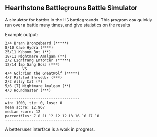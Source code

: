 Hearthstone Battlegrouns Battle Simulator
-----------------------------------------

A simulator for battles in the HS battlegrounds.
This program can quickly run over a battle many times, and give statistics on the results

Example output:

    2/4 Brann Bronzebeard (*****)
    8/10 Cave Hydra (****)
    25/11 Kaboom Bot (**)
    18/11 Nightmare Amalgam (**)
    2/2 Lightfang Enforcer (*****)
    12/14 Imp Gang Boss (***)
            VS
    4/4 Goldrinn the GreatWolf (*****)
    4/3 Piloted Shredder (***)
    2/2 Alley Cat (*)
    5/6 [T] Nightmare Amalgam (**)
    4/3 Houndmaster (***)

    ----------------------------------
    win: 1000, tie: 0, lose: 0
    mean score: 12.967
    median score: 12
    percentiles: 7 8 11 12 12 12 13 16 16 17 18
    ----------------------------------

A better user interface is a work in progress.
